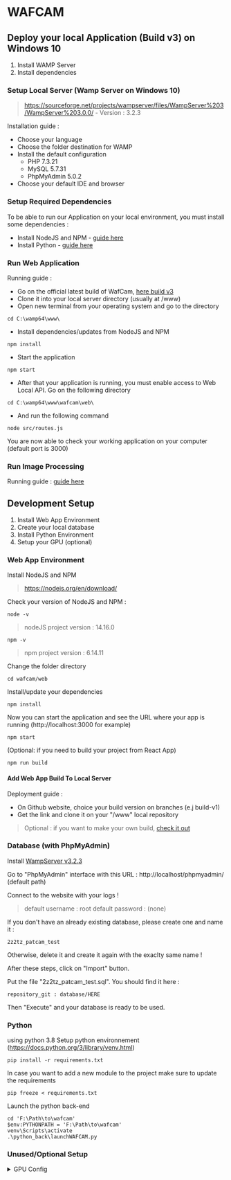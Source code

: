 # WAFCAM

## Deploy your local Application (Build v3) on Windows 10

1. Install WAMP Server
2. Install dependencies

### Setup Local Server (Wamp Server on Windows 10)
> https://sourceforge.net/projects/wampserver/files/WampServer%203/WampServer%203.0.0/ - Version : 3.2.3

Installation guide :
- Choose your language
- Choose the folder destination for WAMP
- Install the default configuration
    - PHP 7.3.21
    - MySQL 5.7.31
    - PhpMyAdmin 5.0.2
- Choose your default IDE and browser

### Setup Required Dependencies
To be able to run our Application on your local environment, you must install some dependencies :

- Install NodeJS and NPM - [guide here](#web-app-environment)
- Install Python  - [guide here](#python)

### Run Web Application
Running guide :
- Go on the official latest build of WafCam, [here build v3](https://github.com/PierreYvesO/wafcam/tree/build-v3)
- Clone it into your local server directory (usually at /www)
- Open new terminal from your operating system and go to the directory
```
cd C:\wamp64\www\
```
- Install dependencies/updates from NodeJS and NPM
```
npm install
```
- Start the application
```
npm start
```
- After that your application is running, you must enable access to Web Local API. Go on the following directory
```
cd C:\wamp64\www\wafcam\web\
```
- And run the following command
```
node src/routes.js
``` 
You are now able to check your working application on your computer (default port is 3000)

### Run Image Processing
Running guide : [guide here](#python)

## Development Setup

1. Install Web App Environment
2. Create your local database
3. Install Python Environment
4. Setup your GPU (optional)

### Web App Environment
Install NodeJS and NPM 
> https://nodejs.org/en/download/

Check your version of NodeJS and NPM :
```
node -v
```
> nodeJS project version : 14.16.0
```
npm -v
```
> npm project version : 6.14.11

Change the folder directory
```
cd wafcam/web
```

Install/update your dependencies
```
npm install
```

Now you can start the application and see the URL where your app is running (http://localhost:3000 for example)
```
npm start
```

(Optional: if you need to build your project from React App) 
```
npm run build
```

#### Add Web App Build To Local Server
Deployment guide :
- On Github website, choice your build version on branches (e.j build-v1)
- Get the link and clone it on your "/www" local repository

> Optional : if you want to make your own build, [check it out](#web-app-environment)

### Database (with PhpMyAdmin)
Install [WampServer v3.2.3](#setup-local-server-wamp-server-on-windows-10)

Go to "PhpMyAdmin" interface with this URL : http://localhost/phpmyadmin/ (default path)

Connect to the website with your logs !
> default username : root
> default password : (none)

If you don't have an already existing database, please create one and name it :
```
2z2tz_patcam_test 
```

Otherwise, delete it and create it again with the exaclty same name !

After these steps, click on "Import" button.

Put the file "2z2tz_patcam_test.sql". You should find it here :
```
repository_git : database/HERE
```

Then "Execute" and your database is ready to be used.

### Python
using python 3.8
Setup python environnement (https://docs.python.org/3/library/venv.html)
```
pip install -r requirements.txt
```
In case you want to add a new module to the project make sure to update the requirements
```
pip freeze < requirements.txt
```
Launch the python back-end
```
cd 'F:\Path\to\wafcam'
$env:PYTHONPATH = 'F:\Path\to\wafcam'
venv\Scripts\activate
.\python_back\launchWAFCAM.py
```

### Unused/Optional Setup
<details><summary>GPU Config</summary>

(Not used at the moment but it could be possible to use GPU to detect objects)
Tensorflow config : 
- Update Nvidia drivers tested with 460.x versions
- Download CUDA 11.2 [here](https://developer.nvidia.com/cuda-downloads?target_os=Windows&target_arch=x86_64&target_version=10&target_type=exelocal)
- Download cuDNN 8.1.1 [here](https://developer.nvidia.com/rdp/cudnn-download) unzip and add <DIR>/cuda/bin to you path
- test with 
    ```
  python -c "import tensorflow as tf;print(tf.reduce_sum(tf.random.normal([1000, 1000])))"
    ```

</details>
